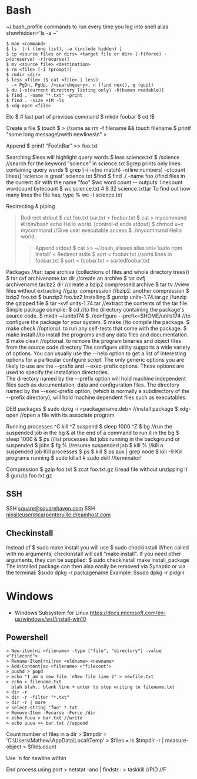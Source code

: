 # Bash

~/.bash_profile commands to run every time you log into shell
    alias showhidden='ls -a ~'

    $ man <command>
    $ ls  [-l (long list), -a (include hidden) ]
    $ cp <source files or dirs> <target file or dir> [-f(force) -p(preserve) -r(recurse)]
    $ mv <source file> <destination>
    $ rm <file> [-i (prompt)]
    $ rmdir <dir>
    $ less <file> ($ cat <file> | less)
      -> PgDn, PgUp, /<searchquery>, n (find next), q (quit)
    $ du [-s(current directory listing only) -h(human readable)]
    $ find . -name "*.txt" -print
    $ find . -size +1M -ls
    $ xdg-open <file>

Etc
    $ # last part of previous command
    $ mkdir foobar
    $ cd !$

Create a file
    $ touch <filename>
    $ > <filename> //same as rm -f filename && touch filename
    $ printf "some long message\nwith newlines\n" > <filename>

Append
    $ printf "Foo\nBar" >> foo.txt

Searching
$less will highlight query words
    $ less science.txt
    $ /science //search for the keyword "science" in science.txt
$grep prints only lines containing query words
    $ grep [-i -v(no match) -n(line numbers) -c(count lines)] 'science is great' science.txt
$find
    $ find ./ -name foo //find files in the current dir with the name "foo"
$wc word count -- outputs: linecount  wordcount  bytecount
    $ wc science.txt
       4  8  32 science.txttar
To find out how many lines the file has, type
    % wc -l science.txt

Redirecting & piping
> Redirect stdout
    $ cat foo.txt bar.txt > foobar.txt
    $ cat > mycommand
      #!/bin/bash
      echo Hello world. [control-d ends stdout]
    $ chmod u+x mycommand //Give user executable access
    $ ./mycommand
      Hello world.
>> Append stdout
    $ cat >> ~/.bash_aliases
    alias sni='sudo npm install'
< Redirect stdin
    $ sort < foobar.txt //sorts lines in foobar.txt
    $ sort < foobar.txt > sortedfoobar.txt

Packages
    //tar: tape archive (collections of files and whole directory trees))
    $ tar cvf archivename.tar dir //create an archive
    $ tar cvfj archivename.tar.bz2 dir //create a bzip2 compressed archive
    $ tar tv <filename> //view files without extracting
    //gzip: compression
    //bzip2: another compression
    $ bzip2 foo.txt
    $ bunzip2 foo.bz2
Installing
    $ gunzip units-1.74.tar.gz //unzip the gzipped file
    $ tar -xvf units-1.74.tar //extract the contents of the tar file.
Simple package compile:
    $ cd //to the directory containing the package's source code.
    $ mkdir ~/units174
    $ ./configure --prefix=$HOME/units174 //to configure the package for your system.
    $ make //to compile the package.
    $ make check //optional. to run any self-tests that come with the package.
    $ make install //to install the programs and any data files and documentation.
    $ make clean //optional. to remove the program binaries and object files from the source code directory 
The configure utility supports a wide variety of options. You can usually use the --help option to get a list of interesting options for a particular configure script.
The only generic options you are likely to use are the --prefix and --exec-prefix options. These options are used to specify the installation directories.  
The directory named by the --prefix option will hold machine independent files such as documentation, data and configuration files.
The directory named by the --exec-prefix option, (which is normally a subdirectory of the --prefix directory), will hold machine dependent files such as executables.

DEB packages
    $ sudo dpkg -i <packagename.deb> //install package
    $ xdg-open <filename> //open a file with its associate program

Running processes
^C kill
^Z suspend
    $ sleep 1000
    ^Z
    $ bg //run the suspended job in the bg
& at the end of a command to run it in the bg
    $ sleep 1000 &
    $ ps //list processes
list jobs running in the background or suspended
    $ jobs
    $ fg %<jobnumber> //resume suspended job
    $ kill %<jobnumber> //kill a suspended job
Kill processes
    $ ps
    $ kill <processnumber>
    $ ps aux | grep node
    $ kill -9 <PID>
Kill programs running
    $ sudo killall <program>
    # sudo xkill //terminator!

Compression
    $ gzip foo.txt
    $ zcat foo.txt.gz //read file without unzipping it
    $ gunzip foo.txt.gz

## SSH

SSH square@squarehaven.com
SSH ninsiteuser@carpenterville.dreamhost.com

## Checkinstall

Instead of
    $ sudo make install
you will use
    $ sudo checkinstall
When called with no arguments, checkinstall will call "make install". If you need other arguments, they can be supplied:
    $ sudo checkinstall make install_package
The installed package can then also easily be removed via Synaptic or via the terminal:
    $sudo dpkg -r packagename
Example:
    $sudo dpkg -r pidgin

# Windows

* Windows Subsystem for Linux https://docs.microsoft.com/en-us/windows/wsl/install-win10

## Powershell

    > New-item|ni <filename> -type ["file", "directory"] -value <"filecont">
    > Rename-Item|rni|ren <oldname> <newname>
    > Add-Content|ac <filename> <"filecont">
    > pushd > popd
    > echo "I am a new file.`nNew file line 2" > newfile.txt
    > echo > filename.txt
      blah blah.. blank line + enter to stop writing to filename.txt
    > dir -r
    > dir -r -filter "*.txt"
    > dir -r | more
    > select-string "foo" *.txt
    > Remove-Item -Recurse -Force /dir
    > echo fuuu > bar.txt //write
    > echo uuuu >> bar.txt //append
    
Count number of files in a dir
    > $tmpdir = 'C:\Users\Mathew\AppData\Local\Temp'
    > $files = ls $tmpdir -r | measure-object
    > $files.count

Use `n for newline within <filecont>

End process using port
    > netstat -ano | findstr :<PORT>
    > taskkill //PID <PORT> //F